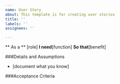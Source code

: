 ```yaml
---
name: User Story
about: This template is for creating user stories
title: ''
labels: ''
assignees: ''

---
```


** As a ** [role]
**I need**[function]
**So that**[benefit]

###Details and Assumptions
*   [document what you know]

###Acceptance Criteria
